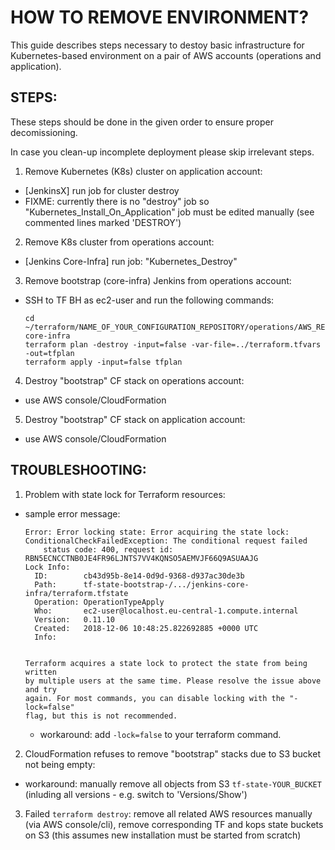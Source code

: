 # HOW TO REMOVE ENVIRONMENT?

This guide describes steps necessary to destoy basic infrastructure for Kubernetes-based environment
on a pair of AWS accounts (operations and application).


## STEPS:

These steps should be done in the given order to ensure proper decomissioning.

In case you clean-up incomplete deployment please skip irrelevant steps.


1. Remove Kubernetes (K8s) cluster on application account:

* [JenkinsX] run job for cluster destroy
* FIXME: currently there is no "destroy" job so "Kubernetes_Install_On_Application" job must be edited manually (see commented lines marked 'DESTROY')

2. Remove K8s cluster from operations account:

* [Jenkins Core-Infra] run job: "Kubernetes_Destroy"

3. Remove bootstrap (core-infra) Jenkins from operations account:

* SSH to TF BH as ec2-user and run the following commands:

  ```
  cd ~/terraform/NAME_OF_YOUR_CONFIGURATION_REPOSITORY/operations/AWS_REGION/jenkins-core-infra
  terraform plan -destroy -input=false -var-file=../terraform.tfvars -out=tfplan
  terraform apply -input=false tfplan
  ```

4. Destroy "bootstrap" CF stack on operations account:

* use AWS console/CloudFormation

5. Destroy "bootstrap" CF stack on application account:

* use AWS console/CloudFormation


## TROUBLESHOOTING:

1. Problem with state lock for Terraform resources:

* sample error message:

  ```
  Error: Error locking state: Error acquiring the state lock: ConditionalCheckFailedException: The conditional request failed
      status code: 400, request id: RBN5ECNCCTNB0JE4FR96LJNTS7VV4KQNSO5AEMVJF66Q9ASUAAJG
  Lock Info:
    ID:        cb43d95b-8e14-0d9d-9368-d937ac30de3b
    Path:      tf-state-bootstrap-/.../jenkins-core-infra/terraform.tfstate
    Operation: OperationTypeApply
    Who:       ec2-user@localhost.eu-central-1.compute.internal
    Version:   0.11.10
    Created:   2018-12-06 10:48:25.822692885 +0000 UTC
    Info:


  Terraform acquires a state lock to protect the state from being written
  by multiple users at the same time. Please resolve the issue above and try
  again. For most commands, you can disable locking with the "-lock=false"
  flag, but this is not recommended.
  ```

  * workaround: add `-lock=false` to your terraform command.

2. CloudFormation refuses to remove "bootstrap" stacks due to S3 bucket not being empty:

* workaround: manually remove all objects from S3 `tf-state-YOUR_BUCKET` (inluding all versions - e.g. switch to 'Versions/Show')

3. Failed `terraform destroy`: remove all related AWS resources manually (via AWS console/cli), remove corresponding TF and kops state buckets on S3
  (this assumes new installation must be started from scratch)
